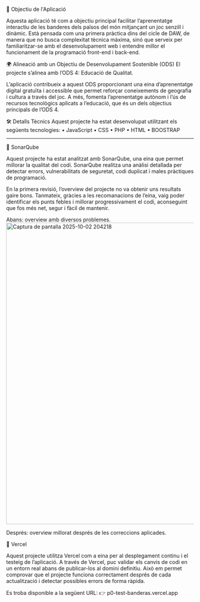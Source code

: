 🧩 Objectiu de l'Aplicació

Aquesta aplicació té com a objectiu principal facilitar l’aprenentatge interactiu de les banderes dels països del món mitjançant un joc senzill i dinàmic. Està pensada com una primera pràctica dins del cicle de DAW, de manera que no busca complexitat tècnica màxima, sinó que serveix per familiaritzar-se amb el desenvolupament web i entendre millor el funcionament de la programació front-end i back-end.




🌍 Alineació amb un Objectiu de Desenvolupament Sostenible (ODS)
El projecte s’alinea amb l’ODS 4: Educació de Qualitat.

L’aplicació contribueix a aquest ODS proporcionant una eina d’aprenentatge digital gratuïta i accessible que permet reforçar coneixements de geografia i cultura a través del joc. A més, fomenta l’aprenentatge autònom i l’ús de recursos tecnològics aplicats a l’educació, que és un dels objectius principals de l’ODS 4.




🛠️ Detalls Tècnics
Aquest projecte ha estat desenvolupat utilitzant els següents tecnologies:
• JavaScript
• CSS
• PHP
• HTML
• BOOSTRAP



-------

🔎 SonarQube

Aquest projecte ha estat analitzat amb SonarQube, una eina que permet millorar la qualitat del codi.
SonarQube realitza una anàlisi detallada per detectar errors, vulnerabilitats de seguretat, codi duplicat i males pràctiques de programació.

En la primera revisió, l’overview del projecte no va obtenir uns resultats gaire bons.
Tanmateix, gràcies a les recomanacions de l’eina, vaig poder identificar els punts febles i millorar progressivament el codi, aconseguint que fos més net, segur i fàcil de mantenir.

Abans: overview amb diversos problemes.
<img width="1891" height="811" alt="Captura de pantalla 2025-10-02 204218" src="https://github.com/user-attachments/assets/e084c639-1c5d-40f6-9863-cd8077f72ce2" />


Després: overview millorat després de les correccions aplicades.





🚀 Vercel

Aquest projecte utilitza Vercel com a eina per al desplegament continu i el testeig de l’aplicació.
A través de Vercel, puc validar els canvis de codi en un entorn real abans de publicar-los al domini definitiu. Això em permet comprovar que el projecte funciona correctament després de cada actualització i detectar possibles errors de forma ràpida.

Es troba disponible a la següent URL:
👉 p0-test-banderas.vercel.app
